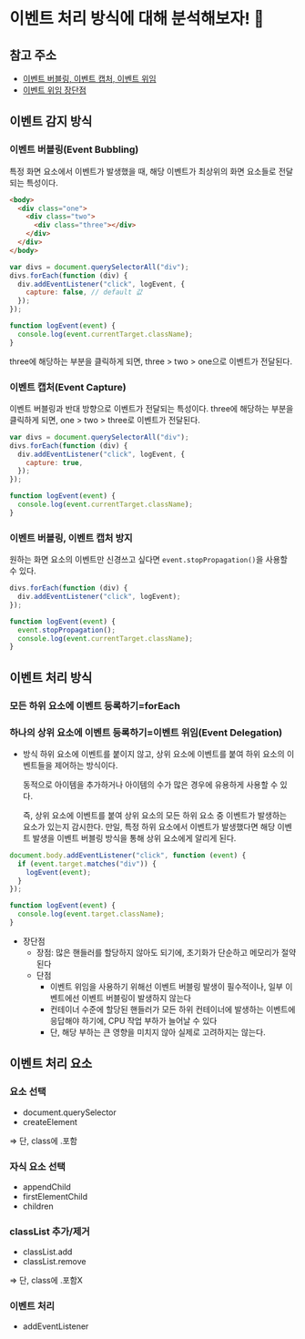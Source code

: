 # 이벤트 처리 방식에 대해 분석해보자! 🤖

## 참고 주소

- [이벤트 버블링, 이벤트 캡처, 이벤트 위임](https://joshua1988.github.io/web-development/javascript/event-propagation-delegation/)
- [이벤트 위임 장단점](https://ko.javascript.info/event-delegation)

## 이벤트 감지 방식

### 이벤트 버블링(Event Bubbling)

특정 화면 요소에서 이벤트가 발생했을 때, 해당 이벤트가 최상위의 화면 요소들로 전달되는 특성이다.

```html
<body>
  <div class="one">
    <div class="two">
      <div class="three"></div>
    </div>
  </div>
</body>
```

```js
var divs = document.querySelectorAll("div");
divs.forEach(function (div) {
  div.addEventListener("click", logEvent, {
    capture: false, // default 값
  });
});

function logEvent(event) {
  console.log(event.currentTarget.className);
}
```

three에 해당하는 부분을 클릭하게 되면, three > two > one으로 이벤트가 전달된다.

### 이벤트 캡처(Event Capture)

이벤트 버블링과 반대 방향으로 이벤트가 전달되는 특성이다.
three에 해당하는 부분을 클릭하게 되면, one > two > three로 이벤트가 전달된다.

```js
var divs = document.querySelectorAll("div");
divs.forEach(function (div) {
  div.addEventListener("click", logEvent, {
    capture: true,
  });
});

function logEvent(event) {
  console.log(event.currentTarget.className);
}
```

### 이벤트 버블링, 이벤트 캡처 방지

원하는 화면 요소의 이벤트만 신경쓰고 싶다면 `event.stopPropagation()`을 사용할 수 있다.

```js
divs.forEach(function (div) {
  div.addEventListener("click", logEvent);
});

function logEvent(event) {
  event.stopPropagation();
  console.log(event.currentTarget.className);
}
```

## 이벤트 처리 방식

### 모든 하위 요소에 이벤트 등록하기=forEach

### 하나의 상위 요소에 이벤트 등록하기=**이벤트 위임(Event Delegation)**

- 방식
  하위 요소에 이벤트를 붙이지 않고, 상위 요소에 이벤트를 붙여 하위 요소의 이벤트들을 제어하는 방식이다.

  동적으로 아이템을 추가하거나 아이템의 수가 많은 경우에 유용하게 사용할 수 있다.

  즉, 상위 요소에 이벤트를 붙여 상위 요소의 모든 하위 요소 중 이벤트가 발생하는 요소가 있는지 감시한다. 만일, 특정 하위 요소에서 이벤트가 발생했다면 해당 이벤트 발생을 이벤트 버블링 방식을 통해 상위 요소에게 알리게 된다.

```js
document.body.addEventListener("click", function (event) {
  if (event.target.matches("div")) {
    logEvent(event);
  }
});

function logEvent(event) {
  console.log(event.target.className);
}
```

- 장단점
  - 장점: 많은 핸들러를 할당하지 않아도 되기에, 초기화가 단순하고 메모리가 절약된다
  - 단점
    - 이벤트 위임을 사용하기 위해선 이벤트 버블링 발생이 필수적이나, 일부 이벤트에선 이벤트 버블링이 발생하지 않는다
    - 컨테이너 수준에 할당된 핸들러가 모든 하위 컨테이너에 발생하는 이벤트에 응답해야 하기에, CPU 작업 부하가 늘어날 수 있다
    - 단, 해당 부하는 큰 영향을 미치지 않아 실제로 고려하지는 않는다.

## 이벤트 처리 요소

### 요소 선택

- document.querySelector
- createElement

⇒ 단, class에 .포함

### 자식 요소 선택

- appendChild
- firstElementChild
- children

### classList 추가/제거

- classList.add
- classList.remove

⇒ 단, class에 .포함X

### 이벤트 처리

- addEventListener
